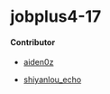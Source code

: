 # jobplus4-17


#### Contributor

- [aiden0z](https://github.com/aiden0z)

- [shiyanlou_echo](https://github.com/echo-ray)


